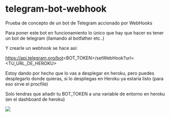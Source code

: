 # telegram-bot-webhook
Prueba de concepto de un bot de Telegram accionado por WebHooks


Para poner este bot en funcionamiento lo único que hay que hacer es tener un bot de telegram (llamando al botfather etc..)

Y crearle un webhook se hace así:

https://api.telegram.org/bot<BOT_TOKEN>/setWebHook?url=<TU_URL_DE_HEROKU>

Estoy dando por hecho que lo vas a desplegar en heroku, pero puedes desplegarlo donde quieras, si lo despliegas en Heroku ya estaría listo (para eso sirve el procfile)

Solo tendras que añadir tu BOT_TOKEN a una variable de entorno en heroku (en el dashboard de heroku)

![](./images/add_environ.png)

